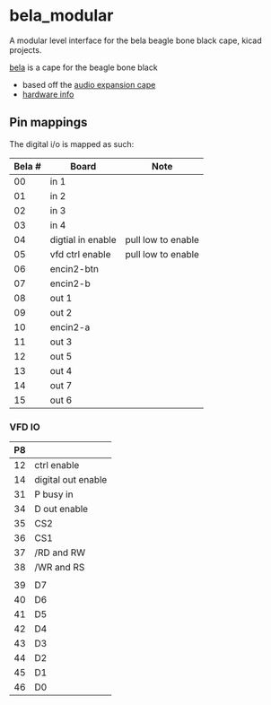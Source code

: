 # bela_modular

A modular level interface for the bela beagle bone black cape, kicad projects.

[bela](http://bela.io/) is a cape for the beagle bone black

* based off the [audio expansion cape](http://blog.bela.io/analogue-vs-digital/)
* [hardware info](https://github.com/BelaPlatform/Bela/wiki/Hardware-explained)


## Pin mappings

The digital i/o is mapped as such:

|Bela #|	 Board            | Note 	             |
|------|---------           | -------------------|
|00    |  in 1              ||
|01    |  in 2              ||
|02    |  in 3              ||
|03    |  in 4              ||
|04    |  digtial in enable | pull low to enable |
|05    |  vfd ctrl enable   | pull low to enable |
|06    |  encin2-btn        ||
|07    |  encin2-b          ||
|08    |  out 1             ||
|09    |  out 2             ||
|10    |  encin2-a          ||
|11    |  out 3             ||
|12    |  out 5             ||
|13    |  out 4             ||
|14    |  out 7             ||
|15    |  out 6             ||


### VFD IO

| P8 |  |
|:--:|--|
| 12 | ctrl enable   |
| 14 | digital out enable   |
| 31 | P busy in   |
| 34 | D out enable   |
| 35 | CS2   |
| 36 | CS1   |
| 37 | /RD and RW   |
| 38 | /WR and RS   |
|    | |
| 39 | D7   |
| 40 | D6   |
| 41 | D5   |
| 42 | D4   |
| 43 | D3   |
| 44 | D2   |
| 45 | D1   |
| 46 | D0   |

